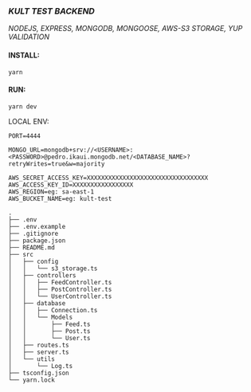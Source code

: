 ### _KULT TEST BACKEND_

_NODEJS, EXPRESS, MONGODB, MONGOOSE, AWS-S3 STORAGE, YUP VALIDATION_

#### INSTALL:

```
yarn
```

#### RUN:

```
yarn dev
```

LOCAL ENV:

```
PORT=4444

MONGO_URL=mongodb+srv://<USERNAME>:<PASSWORD>@pedro.ikaui.mongodb.net/<DATABASE_NAME>?retryWrites=true&w=majority

AWS_SECRET_ACCESS_KEY=XXXXXXXXXXXXXXXXXXXXXXXXXXXXXXXXXX
AWS_ACCESS_KEY_ID=XXXXXXXXXXXXXXXXX
AWS_REGION=eg: sa-east-1
AWS_BUCKET_NAME=eg: kult-test
```

```
.
├── .env
├── .env.example
├── .gitignore
├── package.json
├── README.md
├── src
│   ├── config
│   │   └── s3_storage.ts
│   ├── controllers
│   │   ├── FeedController.ts
│   │   ├── PostController.ts
│   │   └── UserController.ts
│   ├── database
│   │   ├── Connection.ts
│   │   └── Models
│   │       ├── Feed.ts
│   │       ├── Post.ts
│   │       └── User.ts
│   ├── routes.ts
│   ├── server.ts
│   └── utils
│       └── Log.ts
├── tsconfig.json
└── yarn.lock

```

